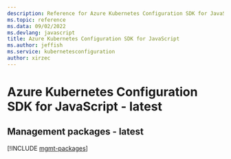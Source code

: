 ```yaml
---
description: Reference for Azure Kubernetes Configuration SDK for JavaScript
ms.topic: reference
ms.data: 09/02/2022
ms.devlang: javascript
title: Azure Kubernetes Configuration SDK for JavaScript
ms.author: jeffish
ms.service: kubernetesconfiguration
author: xirzec
---
```

# Azure Kubernetes Configuration SDK for JavaScript - latest

## Management packages - latest
[!INCLUDE [mgmt-packages](kubernetes-configuration-mgmt-index.md)]